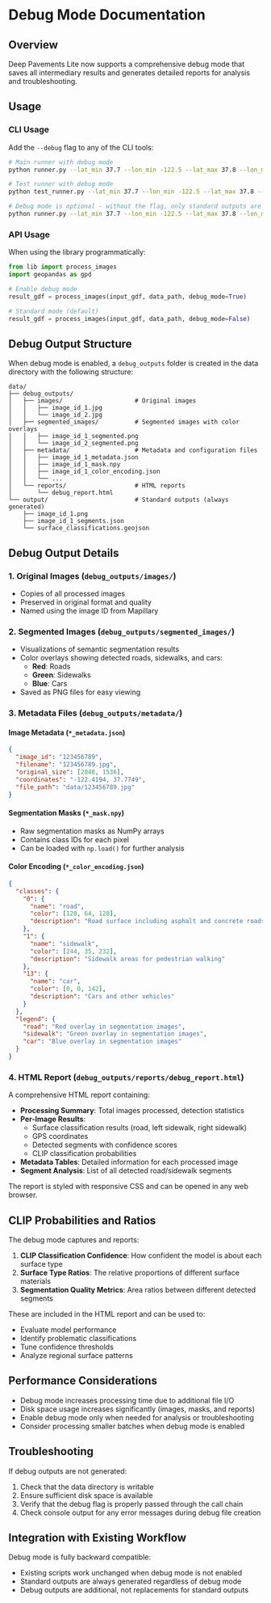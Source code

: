 # Debug Mode Documentation

## Overview

Deep Pavements Lite now supports a comprehensive debug mode that saves all intermediary results and generates detailed reports for analysis and troubleshooting.

## Usage

### CLI Usage

Add the `--debug` flag to any of the CLI tools:

```bash
# Main runner with debug mode
python runner.py --lat_min 37.7 --lon_min -122.5 --lat_max 37.8 --lon_max -122.4 --debug

# Test runner with debug mode  
python test_runner.py --lat_min 37.7 --lon_min -122.5 --lat_max 37.8 --lon_max -122.4 --debug

# Debug mode is optional - without the flag, only standard outputs are generated
python runner.py --lat_min 37.7 --lon_min -122.5 --lat_max 37.8 --lon_max -122.4
```

### API Usage

When using the library programmatically:

```python
from lib import process_images
import geopandas as gpd

# Enable debug mode
result_gdf = process_images(input_gdf, data_path, debug_mode=True)

# Standard mode (default)
result_gdf = process_images(input_gdf, data_path, debug_mode=False)
```

## Debug Output Structure

When debug mode is enabled, a `debug_outputs` folder is created in the data directory with the following structure:

```
data/
├── debug_outputs/
│   ├── images/                    # Original images
│   │   ├── image_id_1.jpg
│   │   └── image_id_2.jpg
│   ├── segmented_images/          # Segmented images with color overlays
│   │   ├── image_id_1_segmented.png
│   │   └── image_id_2_segmented.png
│   ├── metadata/                  # Metadata and configuration files
│   │   ├── image_id_1_metadata.json
│   │   ├── image_id_1_mask.npy
│   │   ├── image_id_1_color_encoding.json
│   │   └── ...
│   └── reports/                   # HTML reports
│       └── debug_report.html
└── output/                        # Standard outputs (always generated)
    ├── image_id_1.png
    ├── image_id_1_segments.json
    └── surface_classifications.geojson
```

## Debug Output Details

### 1. Original Images (`debug_outputs/images/`)
- Copies of all processed images
- Preserved in original format and quality
- Named using the image ID from Mapillary

### 2. Segmented Images (`debug_outputs/segmented_images/`)
- Visualizations of semantic segmentation results
- Color overlays showing detected roads, sidewalks, and cars:
  - **Red**: Roads
  - **Green**: Sidewalks  
  - **Blue**: Cars
- Saved as PNG files for easy viewing

### 3. Metadata Files (`debug_outputs/metadata/`)

#### Image Metadata (`*_metadata.json`)
```json
{
  "image_id": "123456789",
  "filename": "123456789.jpg",
  "original_size": [2048, 1536],
  "coordinates": "-122.4194, 37.7749",
  "file_path": "data/123456789.jpg"
}
```

#### Segmentation Masks (`*_mask.npy`)
- Raw segmentation masks as NumPy arrays
- Contains class IDs for each pixel
- Can be loaded with `np.load()` for further analysis

#### Color Encoding (`*_color_encoding.json`)
```json
{
  "classes": {
    "0": {
      "name": "road",
      "color": [128, 64, 128],
      "description": "Road surface including asphalt and concrete roads"
    },
    "1": {
      "name": "sidewalk",
      "color": [244, 35, 232],
      "description": "Sidewalk areas for pedestrian walking"
    },
    "13": {
      "name": "car",
      "color": [0, 0, 142],
      "description": "Cars and other vehicles"
    }
  },
  "legend": {
    "road": "Red overlay in segmentation images",
    "sidewalk": "Green overlay in segmentation images",
    "car": "Blue overlay in segmentation images"
  }
}
```

### 4. HTML Report (`debug_outputs/reports/debug_report.html`)

A comprehensive HTML report containing:

- **Processing Summary**: Total images processed, detection statistics
- **Per-Image Results**: 
  - Surface classification results (road, left sidewalk, right sidewalk)
  - GPS coordinates
  - Detected segments with confidence scores
  - CLIP classification probabilities
- **Metadata Tables**: Detailed information for each processed image
- **Segment Analysis**: List of all detected road/sidewalk segments

The report is styled with responsive CSS and can be opened in any web browser.

## CLIP Probabilities and Ratios

The debug mode captures and reports:

1. **CLIP Classification Confidence**: How confident the model is about each surface type
2. **Surface Type Ratios**: The relative proportions of different surface materials
3. **Segmentation Quality Metrics**: Area ratios between different detected segments

These are included in the HTML report and can be used to:
- Evaluate model performance
- Identify problematic classifications
- Tune confidence thresholds
- Analyze regional surface patterns

## Performance Considerations

- Debug mode increases processing time due to additional file I/O
- Disk space usage increases significantly (images, masks, and reports)
- Enable debug mode only when needed for analysis or troubleshooting
- Consider processing smaller batches when debug mode is enabled

## Troubleshooting

If debug outputs are not generated:
1. Check that the data directory is writable
2. Ensure sufficient disk space is available
3. Verify that the debug flag is properly passed through the call chain
4. Check console output for any error messages during debug file creation

## Integration with Existing Workflow

Debug mode is fully backward compatible:
- Existing scripts work unchanged when debug mode is not enabled
- Standard outputs are always generated regardless of debug mode
- Debug outputs are additional, not replacements for standard outputs